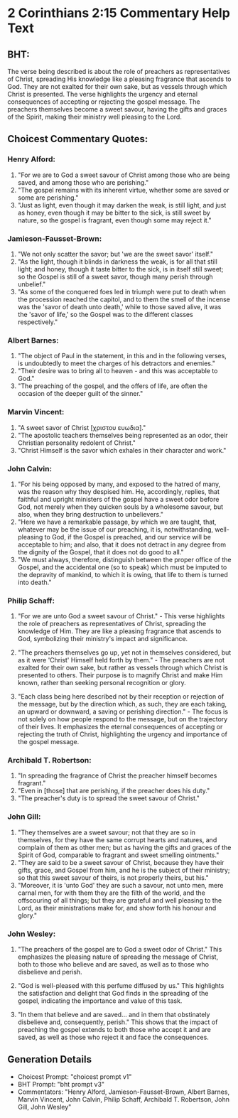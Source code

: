 # 2 Corinthians 2:15 Commentary Help Text

## BHT:
The verse being described is about the role of preachers as representatives of Christ, spreading His knowledge like a pleasing fragrance that ascends to God. They are not exalted for their own sake, but as vessels through which Christ is presented. The verse highlights the urgency and eternal consequences of accepting or rejecting the gospel message. The preachers themselves become a sweet savour, having the gifts and graces of the Spirit, making their ministry well pleasing to the Lord.

## Choicest Commentary Quotes:
### Henry Alford:
1. "For we are to God a sweet savour of Christ among those who are being saved, and among those who are perishing." 
2. "The gospel remains with its inherent virtue, whether some are saved or some are perishing." 
3. "Just as light, even though it may darken the weak, is still light, and just as honey, even though it may be bitter to the sick, is still sweet by nature, so the gospel is fragrant, even though some may reject it."

### Jamieson-Fausset-Brown:
1. "We not only scatter the savor; but 'we are the sweet savor' itself."
2. "As the light, though it blinds in darkness the weak, is for all that still light; and honey, though it taste bitter to the sick, is in itself still sweet; so the Gospel is still of a sweet savor, though many perish through unbelief."
3. "As some of the conquered foes led in triumph were put to death when the procession reached the capitol, and to them the smell of the incense was the 'savor of death unto death,' while to those saved alive, it was the 'savor of life,' so the Gospel was to the different classes respectively."

### Albert Barnes:
1. "The object of Paul in the statement, in this and in the following verses, is undoubtedly to meet the charges of his detractors and enemies."
2. "Their desire was to bring all to heaven - and this was acceptable to God."
3. "The preaching of the gospel, and the offers of life, are often the occasion of the deeper guilt of the sinner."

### Marvin Vincent:
1. "A sweet savor of Christ [χριστου ευωδια]." 
2. "The apostolic teachers themselves being represented as an odor, their Christian personality redolent of Christ."
3. "Christ Himself is the savor which exhales in their character and work."

### John Calvin:
1. "For his being opposed by many, and exposed to the hatred of many, was the reason why they despised him. He, accordingly, replies, that faithful and upright ministers of the gospel have a sweet odor before God, not merely when they quicken souls by a wholesome savour, but also, when they bring destruction to unbelievers."
2. "Here we have a remarkable passage, by which we are taught, that, whatever may be the issue of our preaching, it is, notwithstanding, well-pleasing to God, if the Gospel is preached, and our service will be acceptable to him; and also, that it does not detract in any degree from the dignity of the Gospel, that it does not do good to all."
3. "We must always, therefore, distinguish between the proper office of the Gospel, and the accidental one (so to speak) which must be imputed to the depravity of mankind, to which it is owing, that life to them is turned into death."

### Philip Schaff:
1. "For we are unto God a sweet savour of Christ." - This verse highlights the role of preachers as representatives of Christ, spreading the knowledge of Him. They are like a pleasing fragrance that ascends to God, symbolizing their ministry's impact and significance.

2. "The preachers themselves go up, yet not in themselves considered, but as it were 'Christ' Himself held forth by them." - The preachers are not exalted for their own sake, but rather as vessels through which Christ is presented to others. Their purpose is to magnify Christ and make Him known, rather than seeking personal recognition or glory.

3. "Each class being here described not by their reception or rejection of the message, but by the direction which, as such, they are each taking, an upward or downward, a saving or perishing direction." - The focus is not solely on how people respond to the message, but on the trajectory of their lives. It emphasizes the eternal consequences of accepting or rejecting the truth of Christ, highlighting the urgency and importance of the gospel message.

### Archibald T. Robertson:
1. "In spreading the fragrance of Christ the preacher himself becomes fragrant."
2. "Even in [those] that are perishing, if the preacher does his duty."
3. "The preacher's duty is to spread the sweet savour of Christ."

### John Gill:
1. "They themselves are a sweet savour; not that they are so in themselves, for they have the same corrupt hearts and natures, and complain of them as other men; but as having the gifts and graces of the Spirit of God, comparable to fragrant and sweet smelling ointments."
2. "They are said to be a sweet savour of Christ, because they have their gifts, grace, and Gospel from him, and he is the subject of their ministry; so that this sweet savour of theirs, is not properly theirs, but his."
3. "Moreover, it is 'unto God' they are such a savour, not unto men, mere carnal men, for with them they are the filth of the world, and the offscouring of all things; but they are grateful and well pleasing to the Lord, as their ministrations make for, and show forth his honour and glory."

### John Wesley:
1. "The preachers of the gospel are to God a sweet odor of Christ." This emphasizes the pleasing nature of spreading the message of Christ, both to those who believe and are saved, as well as to those who disbelieve and perish.

2. "God is well-pleased with this perfume diffused by us." This highlights the satisfaction and delight that God finds in the spreading of the gospel, indicating the importance and value of this task.

3. "In them that believe and are saved... and in them that obstinately disbelieve and, consequently, perish." This shows that the impact of preaching the gospel extends to both those who accept it and are saved, as well as those who reject it and face the consequences.


## Generation Details
- Choicest Prompt: "choicest prompt v1"
- BHT Prompt: "bht prompt v3"
- Commentators: "Henry Alford, Jamieson-Fausset-Brown, Albert Barnes, Marvin Vincent, John Calvin, Philip Schaff, Archibald T. Robertson, John Gill, John Wesley"
